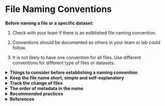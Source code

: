 # File Naming Conventions

<b>Before naming a file or a specific dataset: </b>

1. Check with your team if there is an estblished file naming convention.

2. Conventions should be documented so others in your team or lab could follow. 

3. It is not likely to have one convention for all files. Use different conventions for different type of files or datasets.


<details>
<summary> <b>Things to consider before establishing a naming convention</b> </summary>
  
1. What distinct these files from other files? (Consider metadata like the content, date, location, etc.)

2. Pick three most important metadata. (It is not a "the more the merrier" situation)

3. The name should be human readable and contain enough information for visually scanning the files.


</details>

<details>
<summary> <b>Keep the file name short, simple and self-explanatory</b> </summary>
  
1. Use abbreviation or code.
   
   _Example:_

   _Labotory A = LabA, Project 2 = P2, Mouse with serial number 255 = MOU-255_
   

2. Document the chosen abbreviation and codes. Do not leave any "commonly known" abbreviation undocumented.

</details>

<details>
<summary> <b> Track the change of files</b> </summary>
  
1. Add version information. Could be number (_i.e. v1.2, v3.0_) or status (_i.e. \_processed, \_amended, \_raw_).

2. Add a date. Make sure the format of date is consistent. (_i.e. using YYYYMMDD or YYYY-MM-DD_)

</details>

<details>
<summary> <b> The order of metadata in the name</b> </summary>
  
1. Place the most important metadata at the beginning.

2. How would you like to sort the files? _(i.e. alphabetically, numerically or chronologically)_

</details>

<details>
<summary> <b> Recommended practices </b> </summary>
  
1. Use two or three digits for numbering.

   _Example:_

   _Use "01_File.tif", "05_file.tif" instead of "1_File.tif"._

   _Otherwise "10_File.tif" will appear on the top when sorting the files._

2. No blank spaces in the name.
   
3. Be case-sensitive for the machine readability. (_i.e. "sample" vs "Sample"_)

4. Capitalize the first letter of each word to make it readable.

5. Avoid special characters. Use dash "-" to seperate numbers and underscore "_" to seperate metadata.

   _Example:_

   _LiverTissue\_Mou-255\_SampleId-8526\_2020-01-30.tif_
   
   _MedImage\_Forearm-1\_PatId-123\_Clinic-A789\_20210325.dcm_

6. Keep a reasonable length of file name. Ideally under 50 characters. 
    
7. Document the naming convention in a ReadMe text and keep it with the files.
  
   _Example_01:_

   _The naming convention for tissue sample dataset is:_

   _<b>[TissueName]\_[Serial-ID-Number]\_[YYYY-MM-DD]\_[Status].[csv]</b>_
   
   <br>
   
   _Example_02:_

   _The image files are named <b> lll\_ssss\_rr\_vv.tif </b> where:_

     _lll = Three digits location code to indicate where the image was generated_

     _ssss = Numeric sample Id_

     _rr = Resoulation level_

     _vv = Two digits version code_

</details>

<details>
  <summary> <b>References</b> </summary>
<br>
  This page organized knowledge and experiences from following resources:

  1. [HMS RDM 2020 Workshop - How to name a file](https://www.youtube.com/watch?v=WKViHPvBo_Y&list=PLWIsV2soJK-VaW7IhxYyyOwiamjVV_FuB&index=87)
  
  2. [CDS - File Management](https://data.research.cornell.edu/data-management/storing-and-managing/file-management/)

</details>
